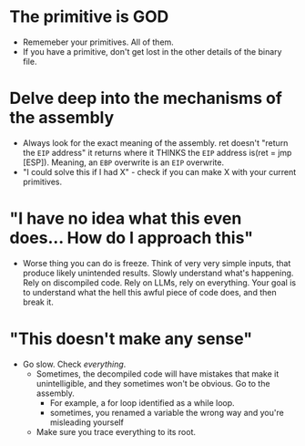 # The primitive is GOD
- Rememeber your primitives. All of them.
-  If you have a primitive, don't get lost in the other details of the binary file.

# Delve deep into the mechanisms of the assembly
- Always look for the exact meaning of the assembly. ret doesn't "return the `EIP` address" it returns where it THINKS the `EIP` address is(ret = jmp [ESP]). Meaning, an `EBP` overwrite is an `EIP` overwrite.
- "I could solve this if I had X" - check if you can make X with your current primitives.

# "I have no idea what this even does... How do I approach this"

- Worse thing you can do is freeze. Think of very very simple inputs, that produce likely unintended results. Slowly understand what's happening. Rely on discompiled code. Rely on LLMs, rely on everything. Your goal is to understand what the hell this awful piece of code does, and then break it.


# "This doesn't make any sense"

- Go slow. Check *everything*.
  * Sometimes, the decompiled code will have mistakes that make it unintelligible, and they sometimes won't be obvious. Go to the assembly.
      + For example, a for loop identified as a while loop.
      + sometimes, you renamed a variable the wrong way and you're misleading yourself
  * Make sure you trace everything to its root.
